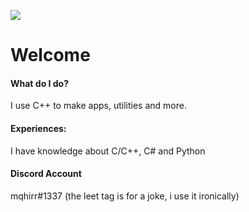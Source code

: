![](https://komarev.com/ghpvc/?username=mqhirr)

# Welcome
#### What do I do?
I use C++ to make apps, utilities and more. </br>
#### Experiences:
I have knowledge about C/C++, C# and Python
#### Discord Account
mqhirr#1337 (the leet tag is for a joke, i use it ironically)
</br>
